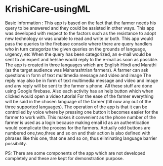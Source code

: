 # KrishiCare-usingML
 
Basic Information : This app is based on the fact that the farmer needs his query to be answered and they could be assisted in other ways. This app was developed with respect to the factors such as the resistance to adopt new technology or was unable to read and write or both. This app would pass the queries to the firebase console where there are query handlers who in turn categorize the given queries on the grounds of language, urgency, etc When the query has been categorized, an e-mail would be sent to an expert and he/she would reply to the e-mail as soon as possible. The app is created in three languages which are English Hindi and Marathi (as the target audience was Maharashtrian farmers). A farmer can ask questions in form of text multimedia message and video and image The reply may also be in form of text multimedia message and video and image and any reply will be sent to the farmer s phone. All these stuff are done using Google firebase. Also each activity has an help button which when clicked would open a video tutorial For the ease of the farmer everything will be said in the chosen language of the farmer (till now any out of the three supported languages). The operation of the app is that it can be controlled by voice where by pressing one button it becomes easier for the farmer to work with. This makes it convenient as the phone number of the farmer is used as a login because making email id as an authentication would complicate the process for the farmers. Actually odd buttons are numbered one,two,three and so on and their action is also defined with phrases like this one, that one and so on, thus eliminating language barrier possibility.

PS: There are some components of the app which are not developed completely and these are kept for demonstration purpose.
